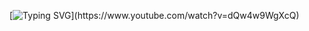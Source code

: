 [![Typing SVG](https://readme-typing-svg.herokuapp.com?font=Fira+Code&color=89B4FA&width=435&lines=hey.+i'm+callum.)](https://www.youtube.com/watch?v=dQw4w9WgXcQ)
